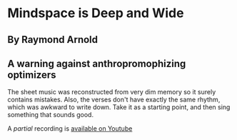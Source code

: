 # Mindspace is Deep and Wide
## By Raymond Arnold
## A warning against anthropromophizing optimizers

The sheet music was reconstructed from very dim memory so it surely contains mistakes.  Also, the verses don't have exactly the same rhythm, which was awkward to write down.  Take it as a starting point, and then sing something that sounds good.

A *partial* recording is [available on Youtube](https://www.youtube.com/watch?v=BkkV8-opcbE)